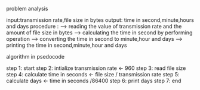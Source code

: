 problem analysis

input:transmission rate,file size in bytes
output: time in second,minute,hours and days
procedure : 
--> reading the value of transmission rate and the amount of file size in bytes 
--> calculating the time in second by performing operation
--> converting the time in second to minute,hour and days
--> printing the time in second,minute,hour and days 

algorithm in psedocode

step 1: start 
step 2: intialize transmission rate <- 960 
step 3: read file size 
step 4: calculate time in seconds <- file size / transmission rate 
step 5: calculate days <- time in seconds /86400 step 
6: print days 
step 7: end
